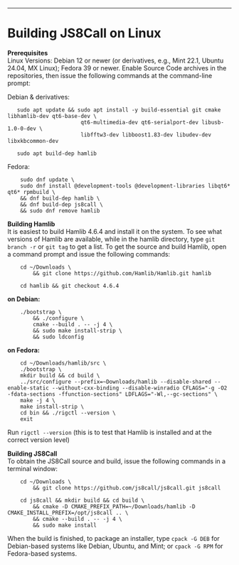 ------------------------------------------------------------------------------
# Building JS8Call on Linux

**Prerequisites**\
Linux Versions:  Debian 12 or newer (or derivatives, e.g., Mint 22.1, Ubuntu 24.04, MX Linux); Fedora 39 or newer.  Enable Source Code archives in the repositories, then issue the following commands at the command-line prompt:

Debian & derivatives:
```
   sudo apt update && sudo apt install -y build-essential git cmake libhamlib-dev qt6-base-dev \ 
                       qt6-multimedia-dev qt6-serialport-dev libusb-1.0-0-dev \
                       libfftw3-dev libboost1.83-dev libudev-dev libxkbcommon-dev
```
```
   sudo apt build-dep hamlib
```
  
Fedora:
```
    sudo dnf update \
    sudo dnf install @development-tools @development-libraries libqt6* qt6* rpmbuild \
    && dnf build-dep hamlib \
    && dnf build-dep js8call \
    && sudo dnf remove hamlib
```

**Building Hamlib**\
It is easiest to build Hamlib 4.6.4 and install it on the system.  To see what versions of Hamlib are available, while in the hamlib directory, type `git branch -r` or `git tag` to get a list.  To get the source and build Hamlib, open a command prompt and issue the following commands:
```
    cd ~/Downloads \
        && git clone https://github.com/Hamlib/Hamlib.git hamlib
```
```
    cd hamlib && git checkout 4.6.4
```
**on Debian:**
```
    ./bootstrap \
        && ./configure \
        cmake --build . -- -j 4 \
        && sudo make install-strip \
        && sudo ldconfig
```
**on Fedora:**
```
    cd ~/Downloads/hamlib/src \
    ./bootstrap \
    mkdir build && cd build \
    ../src/configure --prefix=~Downloads/hamlib --disable-shared --enable-static --without-cxx-binding --disable-winradio CFLAGS="-g -O2 -fdata-sections -ffunction-sections" LDFLAGS="-Wl,--gc-sections" \
    make -j 4 \
    make install-strip \
    cd bin && ./rigctl --version \
    exit
```
Run `rigctl --version` (this is to test that Hamlib is installed and at the correct version level)

**Building JS8Call**\
To obtain the JS8Call source and build, issue the following commands in a terminal window:
```
    cd ~/Downloads \
        && git clone https://github.com/js8call/js8call.git js8call
```
```
    cd js8call && mkdir build && cd build \
        && cmake -D CMAKE_PREFIX_PATH=~/Downloads/hamlib -D CMAKE_INSTALL_PREFIX=/opt/js8call .. \
        && cmake --build . -- -j 4 \
        && sudo make install
```
   
   When the build is finished, to package an installer, type `cpack -G DEB` for Debian-based systems like Debian, Ubuntu, and Mint; or `cpack -G RPM` for Fedora-based systems.